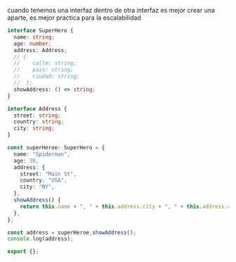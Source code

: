 cuando tenemos una interfaz dentro de otra interfaz es mejor crear una aparte,
es mejor practica para la escalabilidad
```ts
interface SuperHero {
  name: string;
  age: number;
  address: Address;
  // {
  //    calle: string;
  //    pais: string;
  //    ciudad: string;
  //  };
  showAddress: () => string;
}

interface Address {
  street: string;
  country: string;
  city: string;
}

const superHeroe: SuperHero = {
  name: "Spiderman",
  age: 30,
  address: {
    street: "Main St",
    country: "USA",
    city: "NY",
  },
  showAddress() {
    return this.name + ", " + this.address.city + ", " + this.address.country;
  },
};

const address = superHeroe.showAddress();
console.log(address);

export {};

```